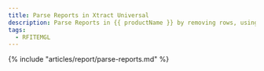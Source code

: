```yaml
---
title: Parse Reports in Xtract Universal
description: Parse Reports in {{ productName }} by removing rows, using header rows as columns and more.
tags:
  - RFITEMGL
---
```


{% include "articles/report/parse-reports.md" %}